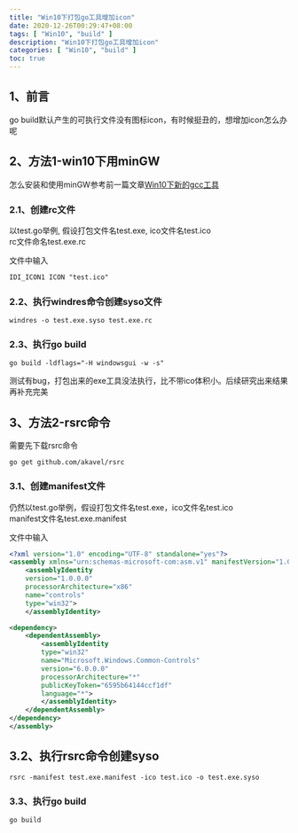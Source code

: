 ```yaml
---
title: "Win10下打包go工具增加icon"
date: 2020-12-26T00:29:47+08:00
tags: [ "Win10", "build" ]
description: "Win10下打包go工具增加icon"
categories: [ "Win10", "build" ]
toc: true
---
```


## 1、前言
go build默认产生的可执行文件没有图标icon，有时候挺丑的，想增加icon怎么办呢

## 2、方法1-win10下用minGW
怎么安装和使用minGW参考前一篇文章[Win10下新的gcc工具](2020-12-05-win10_gcc_build_tools.md)

### 2.1、创建rc文件
以test.go举例, 假设打包文件名test.exe, ico文件名test.ico  
rc文件命名test.exe.rc

文件中输入
```txt
IDI_ICON1 ICON "test.ico"
```

### 2.2、执行windres命令创建syso文件
```golang
windres -o test.exe.syso test.exe.rc
```

### 2.3、执行go build
```golang
go build -ldflags="-H windowsgui -w -s"
```

测试有bug，打包出来的exe工具没法执行，比不带ico体积小。后续研究出来结果再补充完美

## 3、方法2-rsrc命令
需要先下载rsrc命令
```golang
go get github.com/akavel/rsrc
```

### 3.1、创建manifest文件
仍然以test.go举例，假设打包文件名test.exe，ico文件名test.ico  
manifest文件名test.exe.manifest

文件中输入
```xml
<?xml version="1.0" encoding="UTF-8" standalone="yes"?>
<assembly xmlns="urn:schemas-microsoft-com:asm.v1" manifestVersion="1.0">
    <assemblyIdentity
    version="1.0.0.0"
    processorArchitecture="x86"
    name="controls"
    type="win32">
    </assemblyIdentity>

<dependency>
    <dependentAssembly>
        <assemblyIdentity
        type="win32"
        name="Microsoft.Windows.Common-Controls"
        version="6.0.0.0"
        processorArchitecture="*"
        publicKeyToken="6595b64144ccf1df"
        language="*">
        </assemblyIdentity>
    </dependentAssembly>
</dependency>
</assembly>
```

## 3.2、执行rsrc命令创建syso
```golang
rsrc -manifest test.exe.manifest -ico test.ico -o test.exe.syso
```

### 3.3、执行go build
```goland
go build
```
